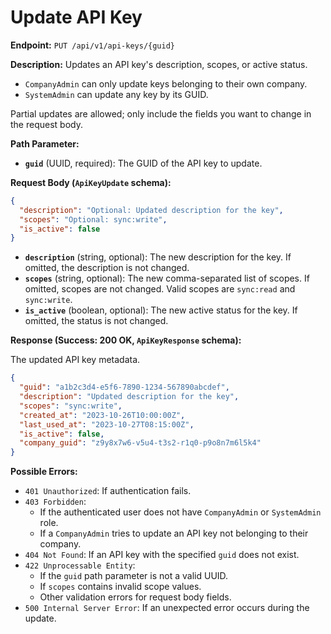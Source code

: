 # Update API Key

**Endpoint:** `PUT /api/v1/api-keys/{guid}`

**Description:**
Updates an API key's description, scopes, or active status.
- `CompanyAdmin` can only update keys belonging to their own company.
- `SystemAdmin` can update any key by its GUID.

Partial updates are allowed; only include the fields you want to change in the request body.

**Path Parameter:**

-   **`guid`** (UUID, required): The GUID of the API key to update.

**Request Body (`ApiKeyUpdate` schema):**

```json
{
  "description": "Optional: Updated description for the key",
  "scopes": "Optional: sync:write",
  "is_active": false 
}
```

-   **`description`** (string, optional): The new description for the key. If omitted, the description is not changed.
-   **`scopes`** (string, optional): The new comma-separated list of scopes. If omitted, scopes are not changed. Valid scopes are `sync:read` and `sync:write`.
-   **`is_active`** (boolean, optional): The new active status for the key. If omitted, the status is not changed.

**Response (Success: 200 OK, `ApiKeyResponse` schema):**

The updated API key metadata.

```json
{
  "guid": "a1b2c3d4-e5f6-7890-1234-567890abcdef",
  "description": "Updated description for the key",
  "scopes": "sync:write",
  "created_at": "2023-10-26T10:00:00Z",
  "last_used_at": "2023-10-27T08:15:00Z",
  "is_active": false,
  "company_guid": "z9y8x7w6-v5u4-t3s2-r1q0-p9o8n7m6l5k4"
}
```

**Possible Errors:**

-   `401 Unauthorized`: If authentication fails.
-   `403 Forbidden`:
    -   If the authenticated user does not have `CompanyAdmin` or `SystemAdmin` role.
    -   If a `CompanyAdmin` tries to update an API key not belonging to their company.
-   `404 Not Found`: If an API key with the specified `guid` does not exist.
-   `422 Unprocessable Entity`:
    -   If the `guid` path parameter is not a valid UUID.
    -   If `scopes` contains invalid scope values.
    -   Other validation errors for request body fields.
-   `500 Internal Server Error`: If an unexpected error occurs during the update. 